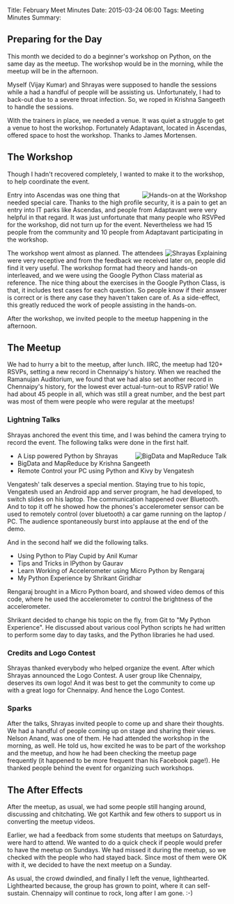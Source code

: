 Title: February Meet Minutes
Date: 2015-03-24 06:00
Tags: Meeting Minutes
Summary: <img src="http://photos2.meetupstatic.com/photos/event/8/2/c/c/global_434733484.jpeg" alt=""/> <img src="http://photos4.meetupstatic.com/photos/event/8/2/d/e/global_434733502.jpeg" alt=""/> <img src="http://photos3.meetupstatic.com/photos/event/c/1/9/6/global_434869558.jpeg" alt=""/>


## Preparing for the Day

This month we decided to do a beginner's workshop on Python, on the
same day as the meetup. The workshop would be in the morning, while
the meetup will be in the afternoon.

Myself (Vijay Kumar) and Shrayas were supposed to handle the sessions
while a had a handful of people will be assisting us. Unfortunately, I
had to back-out due to a severe throat infection. So, we roped in
Krishna Sangeeth to handle the sessions.

With the trainers in place, we needed a venue. It was quiet a struggle
to get a venue to host the workshop. Fortunately Adaptavant, located
in Ascendas, offered space to host the workshop. Thanks to James
Mortensen.

## The Workshop

Though I hadn't recovered completely, I wanted to make it to the
workshop, to help coordinate the event.

<a
href="http://photos2.meetupstatic.com/photos/event/8/2/c/c/600_434733484.jpeg">
<img
src="http://photos2.meetupstatic.com/photos/event/8/2/c/c/event_434733484.jpeg"
alt="Hands-on at the Workshop" style="float:right"/></a>

Entry into Ascendas was one thing that needed special care. Thanks to
the high profile security, it is a pain to get an entry into IT parks
like Ascendas, and people from Adaptavant were very helpful in that
regard. It was just unfortunate that many people who RSVPed for the
workshop, did not turn up for the event. Nevertheless we had 15 people
from the community and 10 people from Adaptavant participating in the
workshop.

<a
href="http://photos2.meetupstatic.com/photos/event/8/2/d/e/600_434733502.jpeg">
<img
src="http://photos4.meetupstatic.com/photos/event/8/2/d/e/event_434733502.jpeg"
alt="Shrayas Explaining" style="float:right; clear:both"/></a>

The workshop went almost as planned. The attendees were very receptive
and from the feedback we received later on, people did find it very
useful. The workshop format had theory and hands-on interleaved, and
we were using the Google Python Class material as reference. The nice
thing about the exercises in the Google Python Class, is that, it
includes test cases for each question. So people know if their answer
is correct or is there any case they haven't taken care of. As a
side-effect, this greatly reduced the work of people assisting in the
hands-on.

After the workshop, we invited people to the meetup happening in the
afternoon.

## The Meetup

We had to hurry a bit to the meetup, after lunch. IIRC, the meetup had
120+ RSVPs, setting a new record in Chennaipy's history. When we
reached the Ramanujan Auditorium, we found that we had also set
another record in Chennaipy's history, for the lowest ever
actual-turn-out to RSVP ratio! We had about 45 people in all, which
was still a great number, and the best part was most of them were
people who were regular at the meetups!

### Lightning Talks

Shrayas anchored the event this time, and I was behind the camera
trying to record the event. The following talks were done in the first
half.

<a
href="http://photos3.meetupstatic.com/photos/event/c/1/9/6/600_434869558.jpeg">
<img
src="http://photos3.meetupstatic.com/photos/event/c/1/9/6/event_434869558.jpeg"
alt="BigData and MapReduce Talk" style="float:right"></a>

  * A Lisp powered Python by Shrayas
  * BigData and MapReduce by Krishna Sangeeth
  * Remote Control your PC using Python and Kivy by Vengatesh

Vengatesh' talk deserves a special mention. Staying true to his topic,
Vengatesh used an Android app and server program, he had developed, to
switch slides on his laptop. The communication happened over
Bluetooth. And to top it off he showed how the phones's accelerometer
sensor can be used to remotely control (over bluetooth) a car game
running on the laptop / PC. The audience spontaneously burst into
applause at the end of the demo.

And in the second half we did the following talks.

  * Using Python to Play Cupid by Anil Kumar
  * Tips and Tricks in IPython by Gaurav
  * Learn Working of Accelerometer using Micro Python by Rengaraj
  * My Python Experience by Shrikant Giridhar

Rengaraj brought in a Micro Python board, and showed video demos of
this code, where he used the accelerometer to control the brightness
of the accelerometer.

Shrikant decided to change his topic on the fly, from Git to "My
Python Experience". He discussed about various cool Python scripts he
had written to perform some day to day tasks, and the Python libraries
he had used.

### Credits and Logo Contest

Shrayas thanked everybody who helped organize the event. After which
Shrayas announced the Logo Contest. A user group like Chennaipy,
deserves its own logo! And it was best to get the community to come up
with a great logo for Chennaipy. And hence the Logo Contest.

### Sparks

After the talks, Shrayas invited people to come up and share their
thoughts. We had a handful of people coming up on stage and sharing
their views. Nelson Anand, was one of them. He had attended the
workshop in the morning, as well. He told us, how excited he was to be
part of the workshop and the meetup, and how he had been checking the
meetup page frequently (it happened to be more frequent than his
Facebook page!). He thanked people behind the event for organizing
such workshops.

## The After Effects

After the meetup, as usual, we had some people still hanging around,
discussing and chitchating. We got Karthik and few others to support
us in converting the meetup videos.

Earlier, we had a feedback from some students that meetups on
Saturdays, were hard to attend. We wanted to do a quick check if
people would prefer to have the meetup on Sundays. We had missed it
during the meetup, so we checked with the people who had stayed back.
Since most of them were OK with it, we decided to have the next meetup
on a Sunday.

As usual, the crowd dwindled, and finally I left the venue,
lighthearted. Lighthearted because, the group has grown to point,
where it can self-sustain. Chennaipy will continue to rock, long after
I am gone. :-)

